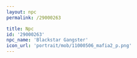 ```yaml
---
layout: npc
permalink: /29000263

title: Npc
id: '29000263'
npc_name: 'Blackstar Gangster'
icon_url: 'portrait/mob/11000506_mafia2_p.png'
---
```

